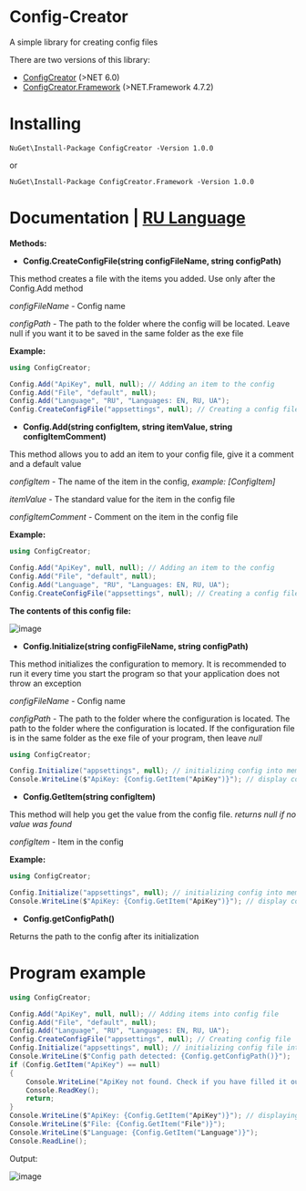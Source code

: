 # Config-Creator
A simple library for creating config files

There are two versions of this library:

* [ConfigCreator](https://www.nuget.org/packages/ConfigCreator) (>NET 6.0)
* [ConfigCreator.Framework](https://www.nuget.org/packages/ConfigCreator.Framework) (>NET.Framework 4.7.2)

# Installing
```
NuGet\Install-Package ConfigCreator -Version 1.0.0
```
or
```
NuGet\Install-Package ConfigCreator.Framework -Version 1.0.0
```

# Documentation | [RU Language](https://github.com/FanyaOff/Config-Creator/blob/main/README-RU.MD)
**Methods:**

* **Config.CreateConfigFile(string configFileName, string configPath)**

This method creates a file with the items you added. Use only after the Config.Add method

_configFileName_ - Config name

_configPath_ - The path to the folder where the config will be located. Leave null if you want it to be saved in the same folder as the exe file

**Example:**
```csharp
using ConfigCreator;

Config.Add("ApiKey", null, null); // Adding an item to the config
Config.Add("File", "default", null);
Config.Add("Language", "RU", "Languages: EN, RU, UA");
Config.CreateConfigFile("appsettings", null); // Creating a config file
```

* **Config.Add(string configItem, string itemValue, string configItemComment)**

This method allows you to add an item to your config file, give it a comment and a default value

_configItem_ - The name of the item in the config, _example: [ConfigItem]_

_itemValue_ - The standard value for the item in the config file

_configItemComment_ - Comment on the item in the config file

**Example:**
```csharp
using ConfigCreator;

Config.Add("ApiKey", null, null); // Adding an item to the config
Config.Add("File", "default", null);
Config.Add("Language", "RU", "Languages: EN, RU, UA");
Config.CreateConfigFile("appsettings", null); // Creating a config file
```
**The contents of this config file:**

![image](https://user-images.githubusercontent.com/73064979/206867732-bed65030-4a6a-4c86-b3f1-a21e1b5a8a4e.png)

* **Config.Initialize(string configFileName, string configPath)**

This method initializes the configuration to memory. It is recommended to run it every time you start the program so that your application does not throw an exception

_configFileName_ - Config name

_configPath_ - The path to the folder where the configuration is located. The path to the folder where the configuration is located. If the configuration file is in the same folder as the exe file of your program, then leave _null_

```csharp
using ConfigCreator;

Config.Initialize("appsettings", null); // initializing config into memory
Console.WriteLine($"ApiKey: {Config.GetItem("ApiKey")}"); // display config value
```

* **Config.GetItem(string configItem)**

This method will help you get the value from the config file. _returns null if no value was found_

_configItem_ - Item in the config

**Example:**
```csharp
using ConfigCreator;

Config.Initialize("appsettings", null); // initializing config into memory
Console.WriteLine($"ApiKey: {Config.GetItem("ApiKey")}"); // display config value
```

* **Config.getConfigPath()**

Returns the path to the config after its initialization

# Program example
```csharp
using ConfigCreator;

Config.Add("ApiKey", null, null); // Adding items into config file
Config.Add("File", "default", null);
Config.Add("Language", "RU", "Languages: EN, RU, UA");
Config.CreateConfigFile("appsettings", null); // Creating config file
Config.Initialize("appsettings", null); // initializing config file into memory
Console.WriteLine($"Config path detected: {Config.getConfigPath()}");
if (Config.GetItem("ApiKey") == null)
{
    Console.WriteLine("ApiKey not found. Check if you have filled it out in the config");
    Console.ReadKey();
    return;
}
Console.WriteLine($"ApiKey: {Config.GetItem("ApiKey")}"); // displaying information
Console.WriteLine($"File: {Config.GetItem("File")}");
Console.WriteLine($"Language: {Config.GetItem("Language")}");
Console.ReadLine();
```
Output:

![image](https://user-images.githubusercontent.com/73064979/206868807-b8e3c3d8-2d83-4536-9f35-1d2d73bf1dc5.png)
